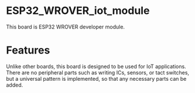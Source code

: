 # ESP32_WROVER_iot_module
This board is ESP32 WROVER developer module.<br>

# Features
Unlike other boards, this board is designed to be used for IoT applications.<br>
There are no peripheral parts such as writing ICs, sensors, or tact switches, but a universal pattern is implemented, so that any necessary parts can be added.<br>
